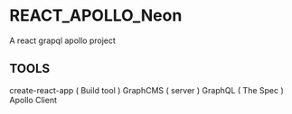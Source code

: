 # REACT_APOLLO_Neon
A react grapql apollo project

## TOOLS

create-react-app ( Build tool )
GraphCMS ( server )
GraphQL ( The Spec ) 
Apollo Client
